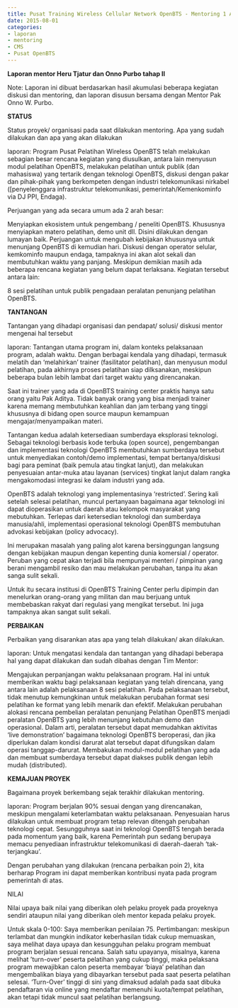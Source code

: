 ```yaml
---
title: Pusat Training Wireless Cellular Network OpenBTS - Mentoring 1 Agustus 2015
date: 2015-08-01
categories:
- laporan
- mentoring
- CMS
- Pusat OpenBTS
---
```


**Laporan mentor Heru Tjatur dan Onno Purbo tahap II**

Note: Laporan ini dibuat berdasarkan hasil akumulasi beberapa kegiatan diskusi dan mentoring, dan laporan disusun bersama dengan Mentor Pak Onno W. Purbo.


**STATUS**

Status proyek/ organisasi pada saat dilakukan mentoring. Apa yang sudah dilakukan dan apa yang akan dilakukan

laporan: Program Pusat Pelatihan Wireless OpenBTS telah melakukan sebagian besar rencana kegiatan yang diusulkan, antara lain menyusun modul pelatihan OpenBTS, melakukan pelatihan untuk publik (dan mahasiswa) yang tertarik dengan teknologi OpenBTS, diskusi dengan pakar dan pihak-pihak yang berkompeten dengan industri telekomunikasi nirkabel ([penyelenggara infrastruktur telekomunikasi, pemerintah/Kemenkominfo via DJ PPI, Endaga).

Perjuangan yang ada secara umum ada 2 arah besar:

Menyiapkan ekosistem untuk pengembang / peneliti OpenBTS. Khususnya menyiapkan matero pelatihan, demo unit dll. Disini dilakukan dengan lumayan baik.
Perjuangan untuk mengubah kebijakan khususnya untuk menunjang OpenBTS di kemudian hari. Diskusi dengan operator selular, kemkominfo maupun endaga, tampaknya ini akan alot sekali dan membutuhkan waktu yang panjang.
Meskipun demikian masih ada beberapa rencana kegiatan yang belum dapat terlaksana. Kegiatan tersebut antara lain:

8 sesi pelatihan untuk publik
pengadaan peralatan penunjang pelatihan OpenBTS.

**TANTANGAN**

Tantangan yang dihadapi organisasi dan pendapat/ solusi/ diskusi mentor mengenai hal tersebut

laporan: Tantangan utama program ini, dalam konteks pelaksanaan program, adalah waktu. Dengan berbagai kendala yang dihadapi, termasuk melatih dan ‘melahirkan’ trainer (fasilitator pelatihan), dan menyusun modul pelatihan, pada akhirnya proses pelatihan siap dilksanakan, meskipun beberapa bulan lebih lambat dari target waktu yang direncanakan.

Saat ini trainer yang ada di OpenBTS training center praktis hanya satu orang yaitu Pak Aditya. Tidak banyak orang yang bisa menjadi trainer karena memang membutuhkan keahlian dan jam terbang yang tinggi khususnya di bidang open source maupun kemampuan mengajar/menyampaikan materi.

Tantangan kedua adalah ketersediaan sumberdaya eksplorasi teknologi. Sebagai teknologi berbasis kode terbuka (open source), pengembangan dan implementasi teknologi OpenBTS membutuhkan sumberdaya tersebut untuk menyediakan contoh/demo implementasi, tempat bertanya/diskusi bagi para peminat (baik pemula atau tingkat lanjut), dan melakukan penyesuaian antar-muka atau layanan (services) tingkat lanjut dalam rangka mengakomodasi integrasi ke dalam industri yang ada.

OpenBTS adalah teknologi yang implementasinya ‘restricted’. Sering kali setelah selesai pelatihan, muncul pertanyaan bagaimana agar teknologi ini dapat dioperasikan untuk daerah atau kelompok masyarakat yang mebutuhkan. Terlepas dari ketersedian teknologi dan sumberdaya manusia/ahli, implementasi operasional teknologi OpenBTS membutuhan advokasi kebijakan (policy advocacy).

Ini merupakan masalah yang paling alot karena bersinggungan langsung dengan kebijakan maupun dengan kepenting dunia komersial / operator. Peruban yang cepat akan terjadi bila mempunyai menteri / pimpinan yang berani mengambil resiko dan mau melakukan perubahan, tanpa itu akan sanga sulit sekali.

Untuk itu secara institusi di OpenBTS Training Center perlu dipimpin dan menelurkan orang-orang yang militan dan mau berjuang untuk membebaskan rakyat dari regulasi yang mengikat tersebut. Ini juga tampaknya akan sangat sulit sekali.


**PERBAIKAN**

Perbaikan yang disarankan atas apa yang telah dilakukan/ akan dilakukan.

laporan: Untuk mengatasi kendala dan tantangan yang dihadapi beberapa hal yang dapat dilakukan dan sudah dibahas dengan Tim Mentor:

Mengajukan perpanjangan waktu pelaksanaan program. Hal ini untuk memberikan waktu bagi pelaksanaan kegiatan yang telah direncana, yang antara lain adalah pelaksanaan 8 sesi pelatihan. Pada pelaksanaan tersebut, tidak menutup kemungkinan untuk melakukan perubahan format sesi pelatihan ke format yang lebih menarik dan efektif.
Melakukan perubahan alokasi rencana pembelian peralatan penunjang Pelatihan OpenBTS menjadi peralatan OpenBTS yang lebih menunjang kebutuhan demo dan operasional. Dalam arti, peralatan tersebut dapat memudahkan aktivitas ‘live demonstration’ bagaimana teknologi OpenBTS beroperasi, dan jika diperlukan dalam kondisi darurat alat tersebut dapat difungsikan dalam operasi tanggap-darurat.
Membakukan modul-modul pelatihan yang ada dan membuat sumberdaya tersebut dapat diakses publik dengan lebih mudah (distributed).

**KEMAJUAN PROYEK**

Bagaimana proyek berkembang sejak terakhir dilakukan mentoring.

laporan: Program berjalan 90% sesuai dengan yang direncanakan, meskipun mengalami keterlambatan waktu pelaksanaan. Penyesuaian harus dilakukan untuk membuat program tetap relevan ditengah perubahan teknologi cepat. Sesungguhnya saat ini teknologi OpenBTS tengah berada pada momentum yang baik, karena Pemerintah pun sedang berupaya memacu penyediaan infrastruktur telekomunikasi di daerah-daerah ‘tak-terjangkau’.

Dengan perubahan yang dilakukan (rencana perbaikan poin 2), kita berharap Program ini dapat memberikan kontribusi nyata pada program pemerintah di atas.


NILAI

Nilai upaya baik nilai yang diberikan oleh pelaku proyek pada proyeknya sendiri ataupun nilai yang diberikan oleh mentor kepada pelaku proyek.

Untuk skala 0-100: Saya memberikan penilaian 75. Pertimbangan: meskipun terlambat dan mungkin indikator keberhasilan tidak cukup memuaskan, saya melihat daya upaya dan kesungguhan pelaku program membuat program berjalan sesuai rencana. Salah satu upayanya, misalnya, karena melihat ’turn-over’ peserta pelatihan yang cukup tinggi, maka pelaksana program mewajibkan calon peserta membayar ‘biaya’ pelatihan dan mengembalikan biaya yang dibayarkan tersebut pada saat peserta pelatihan selesai. ‘Turn-Over’ tinggi di sini yang dimaksud adalah pada saat dibuka pendaftaran via online yang mendaftar memenuhi kuota/tempat pelatihan, akan tetapi tidak muncul saat pelatihan berlangsung.
